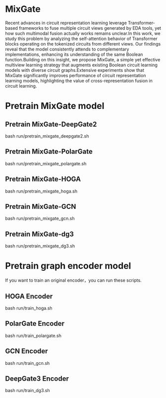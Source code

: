 # MixGate
Recent advances in circuit representation learning leverage Transformer-based frameworks to fuse multiple circuit views generated by EDA tools, yet how such multimodal fusion actually works remains unclear.In this work, we study this problem by analyzing the self-attention behavior of Transformer blocks operating on the tokenized circuits from different views. Our findings reveal that the model consistently attends to complementary implementations, enhancing its understanding of the same Boolean function.Building on this insight, we propose MixGate, a simple yet effective multiview learning strategy that augments existing Boolean circuit learning models with diverse circuit graphs.Extensive experiments show that MixGate significantly improves performance of circuit representation learning models, highlighting the value of cross-representation fusion in circuit learning.

# Pretrain MixGate model
## Pretrain MixGate-DeepGate2
bash run/pretrain_mixgate_deepgate2.sh

## Pretrain MixGate-PolarGate
bash run/pretrain_mixgate_polargate.sh

## Pretrain MixGate-HOGA
bash run/pretrain_mixgate_hoga.sh

## Pretrain MixGate-GCN
bash run/pretrain_mixgate_gcn.sh

## Pretrain MixGate-dg3
bash run/pretrain_mixgate_dg3.sh

# Pretrain graph encoder model
If you want to train an original encoder，you can run these scripts.
## HOGA Encoder
bash run/train_hoga.sh
## PolarGate Encoder
bash run/train_polargate.sh
## GCN Encoder
bash run/train_gcn.sh
## DeepGate3 Encoder
bash run/train_dg3.sh



